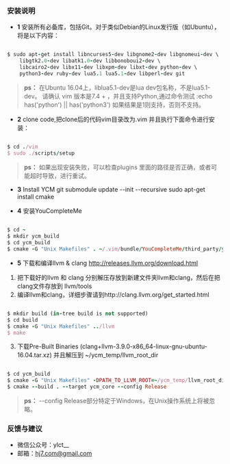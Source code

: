 ### 安装说明

- **1** 安装所有必备库，包括Git。对于类似Debian的Linux发行版（如Ubuntu），将是以下内容：
```ruby 

$ sudo apt-get install libncurses5-dev libgnome2-dev libgnomeui-dev \
    libgtk2.0-dev libatk1.0-dev libbonoboui2-dev \
    libcairo2-dev libx11-dev libxpm-dev libxt-dev python-dev \
    python3-dev ruby-dev lua5.1 lua5.1-dev libperl-dev git

```
>**ps：** 在Ubuntu 16.04上，liblua5.1-dev是lua dev包名称，不是lua5.1-dev。
请确认 vim 版本是7.4 + ，并且支持Python,通过命令测试 :echo has('python') || has('python3')
如果结果是1则支持，否则不支持。

- **2** clone code,把clone后的代码vim目录改为.vim 并且执行下面命令进行安装：
 
```ruby

$ cd ./vim
$ sudo ./scripts/setup

```
>**ps：** 如果出现安装失败，可以检查plugins 里面的路径是否正确，或者可能超时导致，进行重试。

- **3** Install YCM
git submodule update --init --recursive
sudo apt-get install cmake


- **4** 安装YouCompleteMe
```ruby
 
$ cd ~
$ mkdir ycm_build
$ cd ycm_build
$ cmake -G "Unix Makefiles" . ~/.vim/bundle/YouCompleteMe/third_party/ycmd/cpp

```
- **5** 下载和编译llvm & clang http://releases.llvm.org/download.html
1. 把下载好的llvm 和 clang 分别解压存放到新建文件夹llvm和clang，然后在把clang文件存放到 llvm/tools
2. 编译llvm和clang，详细步骤请到http://clang.llvm.org/get_started.html
```ruby

$ mkdir build (in-tree build is not supported)
$ cd build
$ cmake -G "Unix Makefiles" ../llvm
$ make

```
3. 下载Pre-Built Binaries (clang+llvm-3.9.0-x86_64-linux-gnu-ubuntu-16.04.tar.xz) 
并且解压到 ~/ycm_temp/llvm_root_dir
```ruby

$ cd ycm_build
$ cmake -G "Unix Makefiles" -DPATH_TO_LLVM_ROOT=~/ycm_temp/llvm_root_dir . ~/.vim/bundle/YouCompleteMe/third_party/ycmd/cpp
$ cmake --build . --target ycm_core --config Release

```
>**ps：** --config Release部分特定于Windows，在Unix操作系统上将被忽略。



### 反馈与建议
- 微信公众号：ylct__
- 邮箱：<hj7.com@gmail.com>

